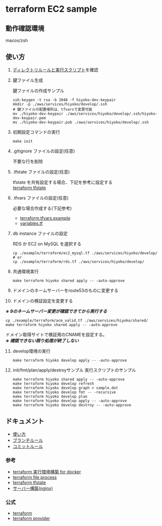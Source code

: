 # terraform EC2 sample

<!--
暫定
TODO narikawa 構成図を作成
TODO narikawa code pipeline(terraformソースとappソースそれぞれ)
TODO narikawa ローカル、git actions の terraform のバージョン統一方法（github のビルド用のフローが必要？）
TODO narikawa plan apply の運用についての考えをまとめる(varsやtfstateやkeypairの管理方法)
-->

## 動作確認環境

macos/zsh

## 使い方

1. [ディレクトリルールと実行スクリプト](./docs/rule.md)を確認
2. 鍵ファイル生成

   鍵ファイルの作成サンプル

   ```shell
   ssh-keygen -t rsa -b 2048 -f hiyoko-dev-keypair
   mkdir -p ./aws/services/hiyoko/develop/.ssh
   # 鍵ファイルの配置場所は、tfvarsで変更可能
   mv ./hiyoko-dev-keypair ./aws/services/hiyoko/develop/.ssh/hiyoko-dev-keypair.pem
   mv ./hiyoko-dev-keypair.pub ./aws/services/hiyoko/develop/.ssh
   ```

3. 初期設定コマンドの実行

   ```shell
   make init
   ```

4. .gitignore ファイルの設定(任意)

   不要な行を削除

5. .tfstate ファイルの設定(任意)

   tfstate を共有設定する場合、下記を参考に設定する  
   [terraform tfstate](./docs/terraform/tfstate.md)

6. .tfvars ファイルの設定(任意)

   必要な場合作成する(下記参考)
   - [terraform.tfvars.example](./aws/services/hiyoko/develop/terraform.tfvars.example)
   - [variables.tf](./aws/services/hiyoko/develop/variables.tf)

7. db instance ファイルの設定

   RDS か EC2 on MySQL を選択する

   ```shell
   cp ./example/terraform/ec2_mysql.tf ./aws/services/hiyoko/develop/
   # or
   cp ./example/terraform/rds.tf ./aws/services/hiyoko/develop/
   ```

8. 共通環境実行

   ```shell
   make terraform hiyoko shared apply -- -auto-approve
   ```

9. ドメインのネームサーバーをroute53のものに変更する

10. ドメインの検証設定を変更する

***※ 9のネームサーバー変更が確認できてから実行する***

```shell
cp ./example/terraform/acm_valid.tf ./aws/services/hiyoko/shared/
make terraform hiyoko shared apply -- -auto-approve
```

ドメイン取得サイトで検証用のCNAMEを設定する。  
***※ 確認できない限り処理が終了しない***

11. develop環境の実行

    ```shell
    make terraform hiyoko develop apply -- -auto-approve
    ```

12. init/fmt/plan/apply/destroyサンプル
    実行スクリプトのサンプル

    ```shell
    make terraform hiyoko shared apply -- -auto-approve
    make terraform hiyoko develop refresh
    make terraform hiyoko develop graph > sample.dot
    make terraform hiyoko develop fmt -- -recursive
    make terraform hiyoko develop plan
    make terraform hiyoko develop apply -- -auto-approve
    make terraform hiyoko develop destroy -- -auto-approve
    ```

## ドキュメント

- [使い方](./docs/rule.md)
- [ブランチルール](./docs/git/branch.md)
- [コミットルール](./docs/git/commit.md)

### 参考

- [terraform 実行環境構築 for docker](./docs/terraform/docker.md)
- [terraform file process](./docs/terraform/process.md)
- [terraform tfstate](./docs/terraform/tfstate.md)
- [サーバー構築(nginx)](./docs/server/nginx.md)

### 公式

- [terraform](https://developer.hashicorp.com/terraform)
- [terraform provider](https://registry.terraform.io/browse/providers)
